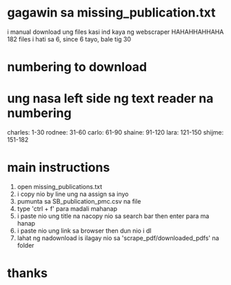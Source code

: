# gagawin sa missing_publication.txt

i manual download ung files kasi ind kaya ng webscraper HAHAHHAHHAHA
182 files i hati sa 6, since 6 tayo, bale tig 30

# numbering to download
# ung nasa left side ng text reader na numbering
charles: 1-30
rodnee: 31-60
carlo: 61-90
shaine: 91-120
lara: 121-150
shijme: 151-182

# main instructions

1. open missing_publications.txt
2. i copy nio by line ung na assign sa inyo
3. pumunta sa SB_publication_pmc.csv na file
4. type 'ctrl + f' para madali mahanap
5. i paste nio ung title na nacopy nio sa search bar then enter para ma hanap
6. i paste nio ung link sa browser then dun nio i dl
7. lahat ng nadownload is ilagay nio sa 'scrape_pdf/downloaded_pdfs' na folder

# thanks
